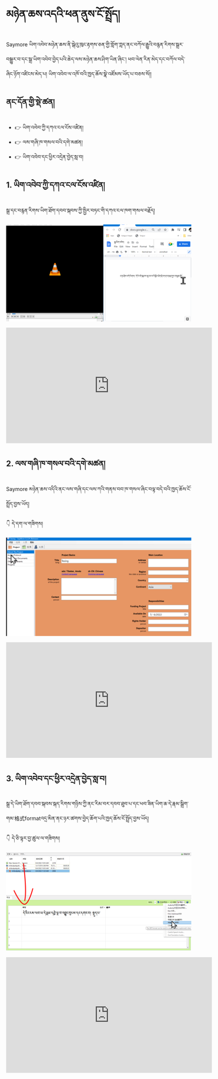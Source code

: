 # མཉེན་ཆས་འདའི་ཕན་ནུས་ངོ་སྤྲོད།

Saymore ཡིག་འབེབ་མཉེན་ཆས་ནི་སྒེའུ་ཁུང་རྟགས་ཅན་གྱི་གློག་ཀླད་ནང་བཀོལ་རྒྱུའི་བརྙན་རིགས་སྒྲར་བསྒྱུར་བ་དང་སྒྲ་ཡིག་འབེབ་བྱེད་པའི་ཆེད་ལས་མཉེན་ཆས་ཤིག་ཡིན་ཞིང་། ཕབ་ལེན་རིན་མེད་དང་བཀོལ་བདེ་ཞིང་ཉོག་འཛིངས་མེད་པ། ཡིག་འབེབ་ལ་འཁོ་བའི་ཁྱད་ཆོས་སྣེ་འཛོམས་ཡོད་པ་བཅས་སོ།།

## ནང་དོན་གྱི་སྡེ་ཚན།

- 👉 ཡིག་འབེབ་ཀྱི་དཀའ་ངལ་ངོས་འཛིན། 
- 👉 ལས་གཞི་ཁ་གསལ་བའི་དགེ་མཚན། 
- 👉 ཡིག་འབེབ་དང་ཕྱིར་འདྲེན་བྱེད་སླ་བ། 

## 1. ཡིག་འབེབ་ཀྱི་དཀའ་ངལ་ངོས་འཛིན།

སྒྲ་དང་བརྙན་རིགས་ཡིག་ཐོག་དབབ་སྐབས་ཀྱི་སྤྱིར་བཏང་གི་དཀའ་ངལ་ཁག་གསལ་བརྗོད།

![800](images/000001.png)

<p align="center">
<iframe width="560" height="315" src="https://www.youtube.com/embed/5oALbp-UPwg" title="YouTube video player" frameborder="0" allow="accelerometer; autoplay; clipboard-write; encrypted-media; gyroscope; picture-in-picture" allowfullscreen></iframe>
</p>

## 2. ལས་གཞི་ཁ་གསལ་བའི་དགེ་མཚན།

Saymore མཉེན་ཆས་འདིའི་ནང་ལས་གཞི་དང་ལས་ཀའི་གནས་བབ་ཁ་གསལ་ཞིང་བལྟ་བདེ་བའི་ཁྱད་ཆོས་ངོ་སྤྲོད་བྱས་ཡོད།

👇 དེ་དག་ལ་གཟིགས།

![800](images/000002.png)

<p align="center">
<iframe width="560" height="315" src="https://www.youtube.com/embed/yhHD6LB_6Hg" title="YouTube video player" frameborder="0" allow="accelerometer; autoplay; clipboard-write; encrypted-media; gyroscope; picture-in-picture" allowfullscreen></iframe>
</p>

## 3. ཡིག་འབེབ་དང་ཕྱིར་འདྲེན་བྱེད་སླ་བ།

སྒྲ་དེ་ཡིག་ཐོག་དབབ་སྐབས་སྐད་རིགས་གཉིས་ཀྱི་ནང་རིམ་བར་དབབ་ཐུབ་པ་དང་ཕབ་ཟིན་ཡིག་ཆ་དེ་རྣམ་སྒྲིག་གམ་格式formatའདྲ་མིན་ནང་ཉར་ཚགས་བྱེད་ཆོག་པའི་ཁྱད་ཆོས་ངོ་སྤྲོད་བྱས་ཡོད།

👇 དེ་ཅི་ལྟར་བྱ་ཚུལ་ལ་གཟིགས།

![800](images/000003.png)
 

<p align="center">
<iframe width="560" height="315" src="https://www.youtube.com/embed/wjsR0-GlU08" title="YouTube video player" frameborder="0" allow="accelerometer; autoplay; clipboard-write; encrypted-media; gyroscope; picture-in-picture" allowfullscreen></iframe>
</p>